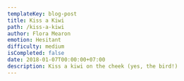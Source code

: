 ```yaml
---
templateKey: blog-post
title: Kiss a Kiwi
path: /kiss-a-kiwi
author: Flora Mearon
emotion: Hesitant
difficulty: medium
isCompleted: false
date: 2018-01-07T00:00:00+07:00
description: Kiss a kiwi on the cheek (yes, the bird!)
---
```

